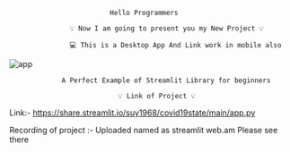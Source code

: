                              Hello Programmers
                     
                   💡 Now I am going to present you my New Project 💡
                   
                   💻 This is a Desktop App And Link work in mobile also
                   
                   

                   
                   
![app](https://user-images.githubusercontent.com/72243026/120927160-82e4f280-c6fd-11eb-8663-cecc46f57e0e.gif) 

                   
                   
                   
                 
                 A Perfect Example of Streamlit Library for beginners
                 
                               💡 Link of Project 💡

  
Link:-  https://share.streamlit.io/suy1968/covid19state/main/app.py

Recording of project :- Uploaded named as streamlit web.am Please see there
